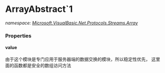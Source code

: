 ﻿# ArrayAbstract`1
_namespace: [Microsoft.VisualBasic.Net.Protocols.Streams.Array](./index.md)_






### Properties

#### value
由于这个模块是专门应用于服务器端的数据交换的模块，所以稳定性优先，
 这里面的函数都是安全的数组访问方法
